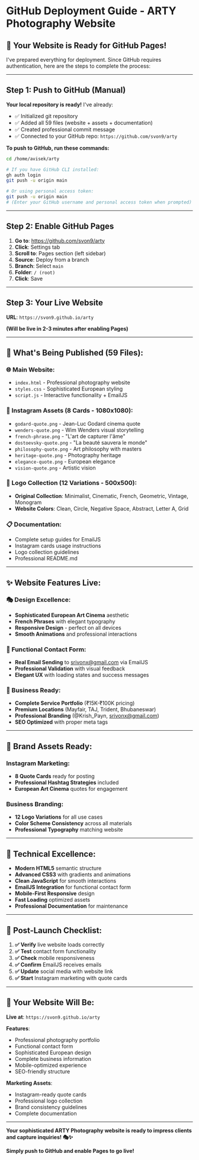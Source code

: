 # GitHub Deployment Guide - ARTY Photography Website

## 🚀 **Your Website is Ready for GitHub Pages!**

I've prepared everything for deployment. Since GitHub requires authentication, here are the steps to complete the process:

---

## **Step 1: Push to GitHub (Manual)**

**Your local repository is ready!** I've already:
- ✅ Initialized git repository
- ✅ Added all 59 files (website + assets + documentation)
- ✅ Created professional commit message
- ✅ Connected to your GitHub repo: `https://github.com/svon9/arty`

**To push to GitHub, run these commands:**

```bash
cd /home/avisek/arty

# If you have GitHub CLI installed:
gh auth login
git push -u origin main

# Or using personal access token:
git push -u origin main
# (Enter your GitHub username and personal access token when prompted)
```

---

## **Step 2: Enable GitHub Pages**

1. **Go to**: https://github.com/svon9/arty
2. **Click**: Settings tab
3. **Scroll to**: Pages section (left sidebar)
4. **Source**: Deploy from a branch
5. **Branch**: Select `main` 
6. **Folder**: `/ (root)`
7. **Click**: Save

---

## **Step 3: Your Live Website**

**URL**: `https://svon9.github.io/arty`

**(Will be live in 2-3 minutes after enabling Pages)**

---

## **📁 What's Being Published (59 Files):**

### **🌐 Main Website:**
- `index.html` - Professional photography website
- `styles.css` - Sophisticated European styling
- `script.js` - Interactive functionality + EmailJS

### **📸 Instagram Assets (8 Cards - 1080x1080):**
- `godard-quote.png` - Jean-Luc Godard cinema quote
- `wenders-quote.png` - Wim Wenders visual storytelling
- `french-phrase.png` - "L'art de capturer l'âme"
- `dostoevsky-quote.png` - "La beauté sauvera le monde"
- `philosophy-quote.png` - Art philosophy with masters
- `heritage-quote.png` - Photography heritage
- `elegance-quote.png` - European elegance
- `vision-quote.png` - Artistic vision

### **🎨 Logo Collection (12 Variations - 500x500):**
- **Original Collection**: Minimalist, Cinematic, French, Geometric, Vintage, Monogram
- **Website Colors**: Clean, Circle, Negative Space, Abstract, Letter A, Grid

### **📋 Documentation:**
- Complete setup guides for EmailJS
- Instagram cards usage instructions
- Logo collection guidelines
- Professional README.md

---

## **✨ Website Features Live:**

### **🎭 Design Excellence:**
- **Sophisticated European Art Cinema** aesthetic
- **French Phrases** with elegant typography
- **Responsive Design** - perfect on all devices
- **Smooth Animations** and professional interactions

### **📧 Functional Contact Form:**
- **Real Email Sending** to srivonx@gmail.com via EmailJS
- **Professional Validation** with visual feedback
- **Elegant UX** with loading states and success messages

### **🎯 Business Ready:**
- **Complete Service Portfolio** (₹15K-₹100K pricing)
- **Premium Locations** (Mayfair, TAJ, Trident, Bhubaneswar)
- **Professional Branding** (@Krish_Payn, srivonx@gmail.com)
- **SEO Optimized** with proper meta tags

---

## **🎨 Brand Assets Ready:**

### **Instagram Marketing:**
- **8 Quote Cards** ready for posting
- **Professional Hashtag Strategies** included
- **European Art Cinema** quotes for engagement

### **Business Branding:**
- **12 Logo Variations** for all use cases
- **Color Scheme Consistency** across all materials
- **Professional Typography** matching website

---

## **🔧 Technical Excellence:**

- **Modern HTML5** semantic structure
- **Advanced CSS3** with gradients and animations  
- **Clean JavaScript** for smooth interactions
- **EmailJS Integration** for functional contact form
- **Mobile-First Responsive** design
- **Fast Loading** optimized assets
- **Professional Documentation** for maintenance

---

## **📱 Post-Launch Checklist:**

1. **✅ Verify** live website loads correctly
2. **✅ Test** contact form functionality  
3. **✅ Check** mobile responsiveness
4. **✅ Confirm** EmailJS receives emails
5. **✅ Update** social media with website link
6. **✅ Start** Instagram marketing with quote cards

---

## **🌟 Your Website Will Be:**

**Live at**: `https://svon9.github.io/arty`

**Features**:
- Professional photography portfolio
- Functional contact form  
- Sophisticated European design
- Complete business information
- Mobile-optimized experience
- SEO-friendly structure

**Marketing Assets**:
- Instagram-ready quote cards
- Professional logo collection
- Brand consistency guidelines
- Complete documentation

---

**Your sophisticated ARTY Photography website is ready to impress clients and capture inquiries! 🎭✨**

**Simply push to GitHub and enable Pages to go live!**